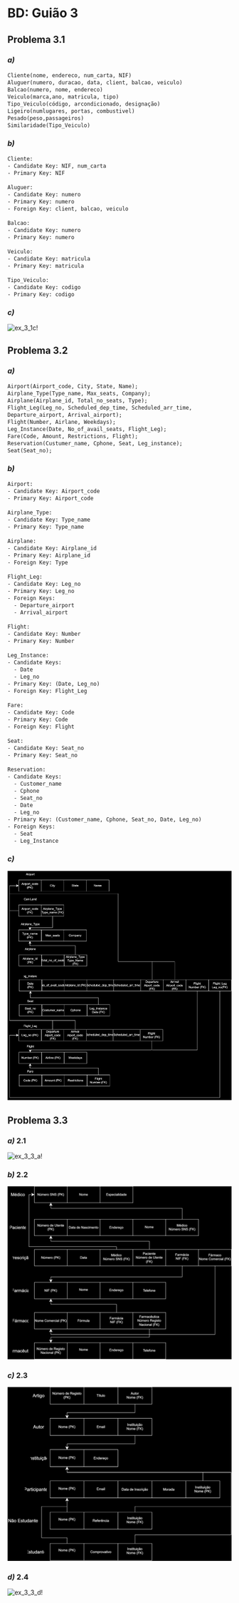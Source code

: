 # BD: Guião 3

## ​Problema 3.1

### _a)_

```
Cliente(nome, endereco, num_carta, NIF)
Aluguer(numero, duracao, data, client, balcao, veiculo)
Balcao(numero, nome, endereco)
Veiculo(marca,ano, matricula, tipo)
Tipo_Veiculo(código, arcondicionado, designação)
Ligeiro(numlugares, portas, combustivel)
Pesado(peso,passageiros)
Similaridade(Tipo_Veiculo)
```

### _b)_

```
Cliente:
- Candidate Key: NIF, num_carta
- Primary Key: NIF

Aluguer:
- Candidate Key: numero
- Primary Key: numero
- Foreign Key: client, balcao, veiculo

Balcao:
- Candidate Key: numero
- Primary Key: numero

Veiculo:
- Candidate Key: matricula
- Primary Key: matricula

Tipo_Veiculo:
- Candidate Key: codigo
- Primary Key: codigo

```

### _c)_

![ex_3_1c!](ex_3_1c.jpg "AnImage")

## ​Problema 3.2

### _a)_

```
Airport(Airport_code, City, State, Name);
Airplane_Type(Type_name, Max_seats, Company);
Airplane(Airplane_id, Total_no_seats, Type);
Flight_Leg(Leg_no, Scheduled_dep_time, Scheduled_arr_time, Departure_airport, Arrival_airport);
Flight(Number, Airlane, Weekdays);
Leg_Instance(Date, No_of_avail_seats, Flight_Leg);
Fare(Code, Amount, Restrictions, Flight);
Reservation(Custumer_name, Cphone, Seat, Leg_instance);
Seat(Seat_no);
```

### _b)_

```
Airport:
- Candidate Key: Airport_code
- Primary Key: Airport_code

Airplane_Type:
- Candidate Key: Type_name
- Primary Key: Type_name

Airplane:
- Candidate Key: Airplane_id
- Primary Key: Airplane_id
- Foreign Key: Type

Flight_Leg:
- Candidate Key: Leg_no
- Primary Key: Leg_no
- Foreign Keys: 
  - Departure_airport
  - Arrival_airport

Flight:
- Candidate Key: Number
- Primary Key: Number

Leg_Instance:
- Candidate Keys: 
  - Date
  - Leg_no
- Primary Key: (Date, Leg_no)
- Foreign Key: Flight_Leg

Fare:
- Candidate Key: Code
- Primary Key: Code
- Foreign Key: Flight

Seat:
- Candidate Key: Seat_no
- Primary Key: Seat_no

Reservation:
- Candidate Keys: 
  - Customer_name
  - Cphone
  - Seat_no
  - Date
  - Leg_no
- Primary Key: (Customer_name, Cphone, Seat_no, Date, Leg_no)
- Foreign Keys:
  - Seat
  - Leg_Instance
```

### _c)_

![ex_3_2c!](ex2.drawio.svg "AnImage")

## ​Problema 3.3

### _a)_ 2.1

![ex_3_3_a!](ex_3_3a.jpg "AnImage")

### _b)_ 2.2

![ex_3_3_b!](ex3b.drawio.svg "AnImage")

### _c)_ 2.3

![ex_3_3_c!](ex3c.drawio.svg "AnImage")

### _d)_ 2.4

![ex_3_3_d!](ex_3_3d.jpg "AnImage")
